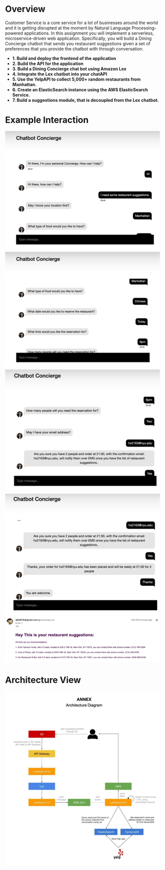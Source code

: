 # Overview

Customer Service is a core service for a lot of businesses around the world and it is getting disrupted at the moment by Natural Language Processing-powered applications.
In this assignment you will implement a serverless, microservice-driven web application. Specifically, you will build a Dining Concierge chatbot that sends you restaurant suggestions given a set of preferences that you provide the chatbot with through conversation.


- **1. Build and deploy the frontend of the application**
- **2. Build the API for the application**
- **3. Build a Dining Concierge chat bot using Amazon Lex**
- **4. Integrate the Lex chatbot into your chatAPI**
- **5. Use the YelpAPI to collect 5,000+ random restaurants from Manhattan.**
- **6. Create an ElasticSearch instance using the AWS ElasticSearch Service.**
- **7. Build a suggestions module, that is decoupled from the Lex chatbot.**

# Example Interaction

![image](https://github.com/hx2163/nyu-fall2022-cc-hw1/blob/main/pic/p1)
![image](https://github.com/hx2163/nyu-fall2022-cc-hw1/blob/main/pic/p2)
![image](https://github.com/hx2163/nyu-fall2022-cc-hw1/blob/main/pic/p3)
![image](https://github.com/hx2163/nyu-fall2022-cc-hw1/blob/main/pic/p4)
![image](https://github.com/hx2163/nyu-fall2022-cc-hw1/blob/main/pic/p5)


# Architecture View
![image](https://github.com/hx2163/nyu-fall2022-cc-hw1/blob/main/pic/p6)
